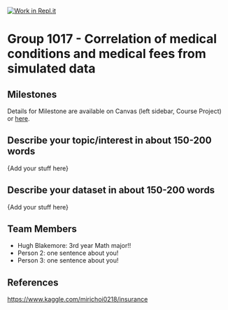 [![Work in Repl.it](https://classroom.github.com/assets/work-in-replit-14baed9a392b3a25080506f3b7b6d57f295ec2978f6f33ec97e36a161684cbe9.svg)](https://classroom.github.com/online_ide?assignment_repo_id=361594&assignment_repo_type=GroupAssignmentRepo)
# Group 1017 - Correlation of medical conditions and medical fees from simulated data


## Milestones

Details for Milestone are available on Canvas (left sidebar, Course Project) or [here](https://firas.moosvi.com/courses/data301/project/milestone01.html).

## Describe your topic/interest in about 150-200 words

{Add your stuff here}

## Describe your dataset in about 150-200 words

{Add your stuff here}

## Team Members

- Hugh Blakemore: 3rd year Math major!!
- Person 2: one sentence about you!
- Person 3: one sentence about you!

## References

https://www.kaggle.com/mirichoi0218/insurance
